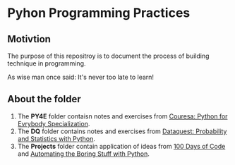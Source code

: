 # Pyhon Programming Practices
## Motivtion
The purpose of this repositroy is to document the process of building technique in programming. 

As wise man once said: It's never too late to learn!
## About the folder
1. The **PY4E** folder contaisn notes and exercises from [Couresa: Python for Evrybody Specialization](https://www.coursera.org/specializations/python?).
2. The **DQ** folder contains notes and exercises from [Dataquest: Probability and Statistics with Python](https://www.dataquest.io/path/probability-and-statistics-with-python/).
3. The **Projects** folder contain application of ideas from [100 Days of Code](https://www.udemy.com/course/100-days-of-code/) and [Automating the Boring Stuff with Python](https://automatetheboringstuff.com/).

